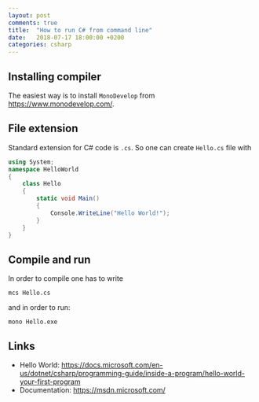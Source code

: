 ```yaml
---
layout: post
comments: true
title:  "How to run C# from command line"
date:   2018-07-17 18:00:00 +0200
categories: csharp
---
```


## Installing compiler

The easiest way is to install `MonoDevelop` from <https://www.monodevelop.com/>.

## File extension

Standard extension for C# code is `.cs`. So one can create `Hello.cs` file with

``` csharp
using System;
namespace HelloWorld
{
    class Hello 
    {
        static void Main() 
        {
            Console.WriteLine("Hello World!");
        }
    }
}
```

## Compile and run

In order to compile one has to write

``` shell
mcs Hello.cs
```
and in order to run:

``` shell
mono Hello.exe
```

## Links

* Hello World: <https://docs.microsoft.com/en-us/dotnet/csharp/programming-guide/inside-a-program/hello-world-your-first-program>
* Documentation: <https://msdn.microsoft.com/>
